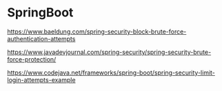 # SpringBoot

https://www.baeldung.com/spring-security-block-brute-force-authentication-attempts

https://www.javadevjournal.com/spring-security/spring-security-brute-force-protection/

https://www.codejava.net/frameworks/spring-boot/spring-security-limit-login-attempts-example
